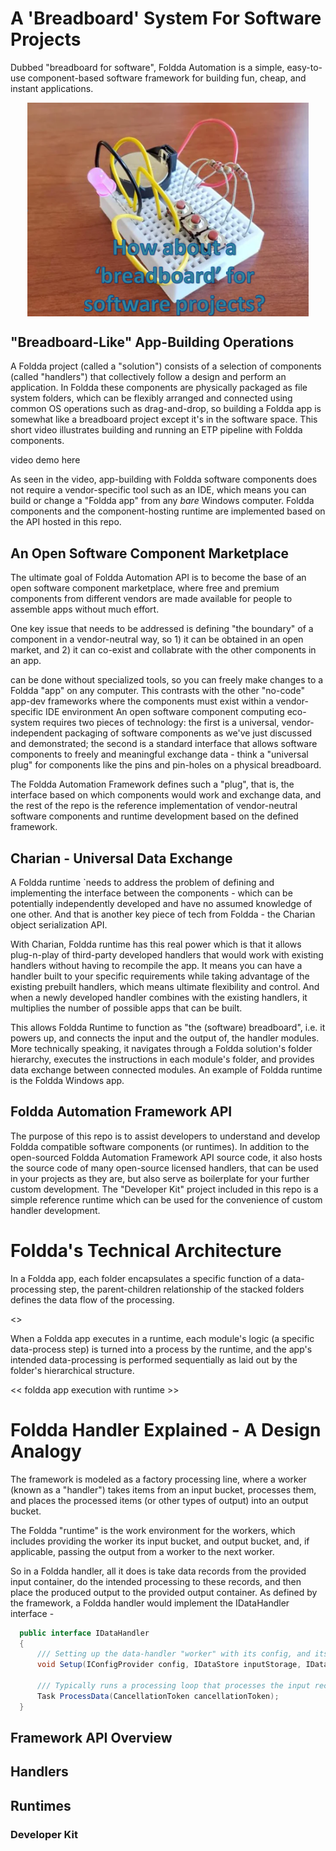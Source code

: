 # A 'Breadboard' System For Software Projects

Dubbed "breadboard for software", Foldda Automation is a simple, easy-to-use component-based software framework for building fun, cheap, and instant applications.

<div align="center">
<img src="_Resources/foldda-breadboard.png" width="450" align="center">
</div>

## "Breadboard-Like" App-Building Operations 

A Foldda project (called a "solution") consists of a selection of components (called "handlers") that collectively follow a design and perform an application. In Foldda these components are physically packaged as file system folders, which can be flexibly arranged and connected using common OS operations such as drag-and-drop, so building a Foldda app is somewhat like a breadboard project except it's in the software space. This short video illustrates building and running an ETP pipeline with Foldda components.

video demo here

As seen in the video, app-building with Foldda software components does not require a vendor-specific tool such as an IDE, which means you can build or change a "Foldda app" from any _bare_ Windows computer. Foldda components and the component-hosting runtime are implemented based on the API hosted in this repo. 

## An Open Software Component Marketplace 

The ultimate goal of Foldda Automation API is to become the base of an open software component marketplace, where free and premium components from different vendors are made available for people to assemble apps without much effort. 

One key issue that needs to be addressed is defining "the boundary" of a component in a vendor-neutral way, so 1) it can be obtained in an open market, and 2) it can co-exist and collabrate with the other components in an app.




can be done without specialized tools, so you can freely make changes to a Foldda "app" on any computer. This contrasts with the other "no-code" app-dev frameworks where the components must exist within a vendor-specific IDE environment
An open software component computing eco-system requires two pieces of technology: the first is a universal, vendor-independent packaging of software components as we've just discussed and demonstrated; the second is a standard interface that allows software components to freely and meaningful exchange data - think a "universal plug" for components like the pins and pin-holes on a physical breadboard.

The Foldda Automation Framework defines such a "plug", that is, the interface based on which components would work and exchange data, and the rest of the repo is the reference implementation of vendor-neutral software components and runtime development based on the defined framework. 

## Charian - Universal Data Exchange

A Foldda runtime `needs to address the problem of defining and implementing the interface between the components - which can be potentially independently developed and have no assumed knowledge of one other. And that is another key piece of tech from Foldda - the Charian object serialization API.

With Charian, Foldda runtime has this real power which is that it allows plug-n-play of third-party developed handlers that would work with existing handlers without having to recompile the app. It means you can have a handler built to your specific requirements while taking advantage of the existing prebuilt handlers, which means ultimate flexibility and control. And when a newly developed handler combines with the existing handlers, it multiplies the number of possible apps that can be built.

This allows Foldda Runtime to function as "the (software) breadboard", i.e. it powers up, and connects the input and the output of, the handler modules. More technically speaking, it navigates through a Foldda solution's folder hierarchy, executes the instructions in each module's folder, and provides data exchange between connected modules. An example of Foldda runtime is the Foldda Windows app.

## Foldda Automation Framework API

The purpose of this repo is to assist developers to understand and develop Foldda compatible software components (or runtimes). In addition to the open-sourced Foldda Automation Framework API source code, it also hosts the source code of many open-source licensed handlers, that can be used in your projects as they are, but also serve as boilerplate for your further custom development. The "Developer Kit" project included in this repo is a simple reference runtime which can be used for the convenience of custom handler development.

# Foldda's Technical Architecture 

In a Foldda app, each folder encapsulates a specific function of a data-processing step, the parent-children relationship of the stacked folders defines the data flow of the processing.

<<A pic of Foldda program flow>>

When a Foldda app executes in a runtime, each module's logic (a specific data-process step) is turned into a process by the runtime, and the app's intended data-processing is performed sequentially as laid out by the folder's hierarchical structure.

<< foldda app execution with runtime >>

# Foldda Handler Explained - A Design Analogy

The framework is modeled as a factory processing line, where a worker (known as a "handler") takes items from an input bucket, processes them, and places the processed items (or other types of output) into an output bucket.

The Foldda "runtime" is the work environment for the workers, which includes providing the worker its input bucket, and output bucket, and, if applicable, passing the output from a worker to the next worker.

So in a Foldda handler, all it does is take data records from the provided input container, do the intended processing to these records, and then place the produced output to the provided output container. As defined by the framework, a Foldda handler would implement the IDataHandler interface - 

```csharp
  public interface IDataHandler
  {
      /// Setting up the data-handler "worker" with its config, and its input and output storage 
      void Setup(IConfigProvider config, IDataStore inputStorage, IDataStore ouputStorage);

      /// Typically runs a processing loop that processes the input records and saves the output records to the output storage.
      Task ProcessData(CancellationToken cancellationToken);
  }
```

## Framework API Overview

## Handlers

## Runtimes

### Developer Kit





